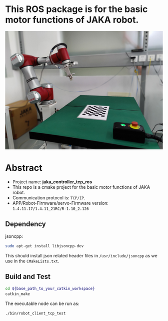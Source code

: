 # This ROS package is for the basic motor functions of JAKA robot. 
![alt text](images/JAKA_Zu_7.jpg "JAKA Zu 7 Robot")

# Abstract
- Project name: **jaka_controller_tcp_ros**
- This repo is a cmake project for the basic motor functions of JAKA robot.
- Communication protocol is: `TCP/IP`.
- APP/Robot-Firmware/servo-Firmware version: `1.4.11.17/1.4.11_21RC/R-1.10_2.126`

## Dependency

jsoncpp:

``` bash
sudo apt-get install libjsoncpp-dev
```

This should install json related header files in `/usr/include/jsoncpp` as we use in the `CMakeLists.txt`.

## Build and Test

```bash
cd ${base_path_to_your_catkin_workspace}
catkin_make
```

The executable node can be run as:

```bash
./bin/robot_client_tcp_test
```

